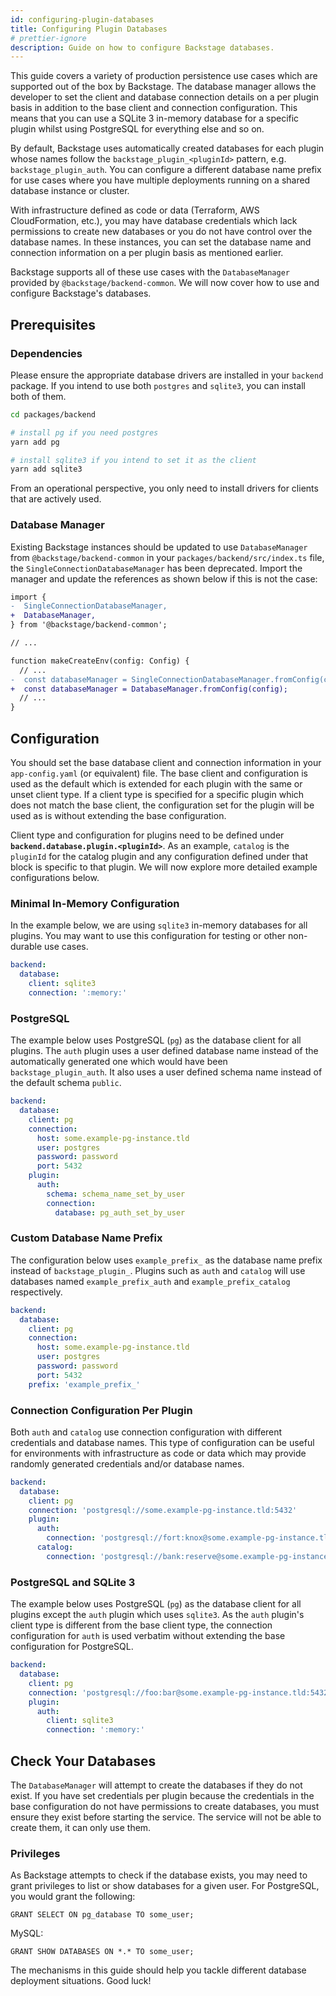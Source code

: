 ```yaml
---
id: configuring-plugin-databases
title: Configuring Plugin Databases
# prettier-ignore
description: Guide on how to configure Backstage databases.
---
```


This guide covers a variety of production persistence use cases which are
supported out of the box by Backstage. The database manager allows the developer
to set the client and database connection details on a per plugin basis in
addition to the base client and connection configuration. This means that you
can use a SQLite 3 in-memory database for a specific plugin whilst using
PostgreSQL for everything else and so on.

By default, Backstage uses automatically created databases for each plugin whose
names follow the `backstage_plugin_<pluginId>` pattern, e.g.
`backstage_plugin_auth`. You can configure a different database name prefix for
use cases where you have multiple deployments running on a shared database
instance or cluster.

With infrastructure defined as code or data (Terraform, AWS CloudFormation,
etc.), you may have database credentials which lack permissions to create new
databases or you do not have control over the database names. In these
instances, you can set the database name and connection information on a per
plugin basis as mentioned earlier.

Backstage supports all of these use cases with the `DatabaseManager` provided by
`@backstage/backend-common`. We will now cover how to use and configure
Backstage's databases.

## Prerequisites

### Dependencies

Please ensure the appropriate database drivers are installed in your `backend`
package. If you intend to use both `postgres` and `sqlite3`, you can install
both of them.

```sh
cd packages/backend

# install pg if you need postgres
yarn add pg

# install sqlite3 if you intend to set it as the client
yarn add sqlite3
```

From an operational perspective, you only need to install drivers for clients
that are actively used.

### Database Manager

Existing Backstage instances should be updated to use `DatabaseManager` from
`@backstage/backend-common` in your `packages/backend/src/index.ts` file, the
`SingleConnectionDatabaseManager` has been deprecated. Import the manager and
update the references as shown below if this is not the case:

```diff
import {
-  SingleConnectionDatabaseManager,
+  DatabaseManager,
} from '@backstage/backend-common';

// ...

function makeCreateEnv(config: Config) {
  // ...
-  const databaseManager = SingleConnectionDatabaseManager.fromConfig(config);
+  const databaseManager = DatabaseManager.fromConfig(config);
  // ...
}
```

## Configuration

You should set the base database client and connection information in your
`app-config.yaml` (or equivalent) file. The base client and configuration is
used as the default which is extended for each plugin with the same or unset
client type. If a client type is specified for a specific plugin which does not
match the base client, the configuration set for the plugin will be used as is
without extending the base configuration.

Client type and configuration for plugins need to be defined under
**`backend.database.plugin.<pluginId>`**. As an example, `catalog` is the
`pluginId` for the catalog plugin and any configuration defined under that block
is specific to that plugin. We will now explore more detailed example
configurations below.

### Minimal In-Memory Configuration

In the example below, we are using `sqlite3` in-memory databases for all
plugins. You may want to use this configuration for testing or other non-durable
use cases.

```yaml
backend:
  database:
    client: sqlite3
    connection: ':memory:'
```

### PostgreSQL

The example below uses PostgreSQL (`pg`) as the database client for all plugins.
The `auth` plugin uses a user defined database name instead of the automatically
generated one which would have been `backstage_plugin_auth`. It also uses a user
defined schema name instead of the default schema `public`.

```yaml
backend:
  database:
    client: pg
    connection:
      host: some.example-pg-instance.tld
      user: postgres
      password: password
      port: 5432
    plugin:
      auth:
        schema: schema_name_set_by_user
        connection:
          database: pg_auth_set_by_user
```

### Custom Database Name Prefix

The configuration below uses `example_prefix_` as the database name prefix
instead of `backstage_plugin_`. Plugins such as `auth` and `catalog` will use
databases named `example_prefix_auth` and `example_prefix_catalog` respectively.

```yaml
backend:
  database:
    client: pg
    connection:
      host: some.example-pg-instance.tld
      user: postgres
      password: password
      port: 5432
    prefix: 'example_prefix_'
```

### Connection Configuration Per Plugin

Both `auth` and `catalog` use connection configuration with different
credentials and database names. This type of configuration can be useful for
environments with infrastructure as code or data which may provide randomly
generated credentials and/or database names.

```yaml
backend:
  database:
    client: pg
    connection: 'postgresql://some.example-pg-instance.tld:5432'
    plugin:
      auth:
        connection: 'postgresql://fort:knox@some.example-pg-instance.tld:5432/unwitting_fox_jumps'
      catalog:
        connection: 'postgresql://bank:reserve@some.example-pg-instance.tld:5432/shuffle_ransack_playback'
```

### PostgreSQL and SQLite 3

The example below uses PostgreSQL (`pg`) as the database client for all plugins
except the `auth` plugin which uses `sqlite3`. As the `auth` plugin's client
type is different from the base client type, the connection configuration for
`auth` is used verbatim without extending the base configuration for PostgreSQL.

```yaml
backend:
  database:
    client: pg
    connection: 'postgresql://foo:bar@some.example-pg-instance.tld:5432'
    plugin:
      auth:
        client: sqlite3
        connection: ':memory:'
```

## Check Your Databases

The `DatabaseManager` will attempt to create the databases if they do not exist.
If you have set credentials per plugin because the credentials in the base
configuration do not have permissions to create databases, you must ensure they
exist before starting the service. The service will not be able to create them,
it can only use them.

### Privileges

As Backstage attempts to check if the database exists, you may need to grant
privileges to list or show databases for a given user. For PostgreSQL, you would
grant the following:

```postgres
GRANT SELECT ON pg_database TO some_user;
```

MySQL:

```mysql
GRANT SHOW DATABASES ON *.* TO some_user;
```

The mechanisms in this guide should help you tackle different database
deployment situations. Good luck!
